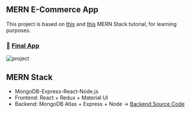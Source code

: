 ## MERN E-Commerce App

This project is based on [this](https://youtu.be/377AQ0y6LPA) and [this](https://youtu.be/0divhP3pEsg) MERN Stack tutorial, for learning purposes. 

### 💫  [Final App](https://shop-app-cui.netlify.app/)

![project](https://i.ibb.co/8cGw8NY/Project2.png)

## MERN Stack

* MongoDB-Express-React-Node.js
* Frontend: React + Redux + Material UI
* Backend: MongoDB Atlas + Express + Node 
-> [Backend Source Code](https://github.com/dorajackcui/shop-app-backEnd)
